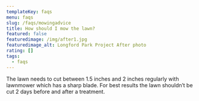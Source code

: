 ```yaml
---
templateKey: faqs
menu: faqs
slug: /faqs/mowingadvice
title: How should I mow the lawn?
featured: false
featuredimage: /img/after1.jpg
featuredimage_alt: Longford Park Project After photo
rating: []
tags:
  - faqs
---
```


The lawn needs to cut between 1.5 inches and 2 inches regularly with lawnmower which has a sharp blade.   For best results the lawn shouldn’t be cut 2 days before and after a treatment.